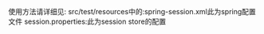 使用方法请详细见:
src/test/resources中的:spring-session.xml此为spring配置文件
session.properties:此为session store的配置
